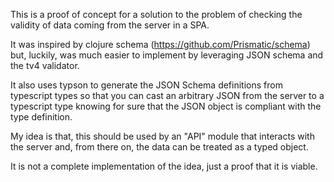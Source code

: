This is a proof of concept for a solution to the problem of checking the validity of data coming from the server
in a SPA.

It was inspired by clojure schema (https://github.com/Prismatic/schema) but, luckily, was much easier to implement
by leveraging JSON schema and the tv4 validator.

It also uses typson to generate the JSON Schema definitions from typescript types so that you can cast an arbitrary
JSON from the server to a typescript type knowing for sure that the JSON object is compliant with the type definition.

My idea is that, this should be used by an "API" module that interacts with the server and, from there on, the data can
be treated as a typed object.

It is not a complete implementation of the idea, just a proof that it is viable.